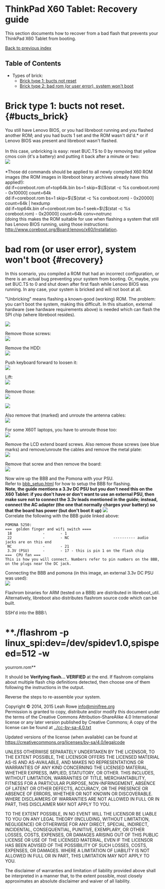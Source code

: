 
ThinkPad X60 Tablet: Recovery guide
===================================

This section documents how to recover from a bad flash that prevents
your ThinkPad X60 Tablet from booting.

[Back to previous index](./)



Table of Contents
-----------------

-   Types of brick:
    -   [Brick type 1: bucts not reset](#bucts_brick)
    -   [Brick type 2: bad rom (or user error), system won't
        boot](#recovery)



Brick type 1: bucts not reset. {#bucts_brick}
==============================

You still have Lenovo BIOS, or you had libreboot running and you flashed
another ROM; and you had bucts 1 set and the ROM wasn't dd'd.* or if
Lenovo BIOS was present and libreboot wasn't flashed.\
\
In this case, unbricking is easy: reset BUC.TS to 0 by removing that
yellow cmos coin (it's a battery) and putting it back after a minute or
two:\
![](../images/x60t_unbrick/0008.JPG)\
\
*Those dd commands should be applied to all newly compiled X60 ROM
images (the ROM images in libreboot binary archives already have this
applied!):\
dd if=coreboot.rom of=top64k.bin bs=1 skip=$\[$(stat -c %s
coreboot.rom) - 0x10000\] count=64k\
dd if=coreboot.rom bs=1 skip=$\[$(stat -c %s coreboot.rom) - 0x20000\]
count=64k | hexdump\
dd if=top64k.bin of=coreboot.rom bs=1 seek=$\[$(stat -c %s
coreboot.rom) - 0x20000\] count=64k conv=notrunc\
(doing this makes the ROM suitable for use when flashing a system that
still has Lenovo BIOS running, using those instructions:
<http://www.coreboot.org/Board:lenovo/x60/Installation>.



bad rom (or user error), system won't boot {#recovery}
===========================================

In this scenario, you compiled a ROM that had an incorrect
configuration, or there is an actual bug preventing your system from
booting. Or, maybe, you set BUC.TS to 0 and shut down after first flash
while Lenovo BIOS was running. In any case, your system is bricked and
will not boot at all.

"Unbricking" means flashing a known-good (working) ROM. The problem:
you can't boot the system, making this difficult. In this situation,
external hardware (see hardware requirements above) is needed which can
flash the SPI chip (where libreboot resides).

![](../images/x60t_unbrick/0000.JPG)

Remove those screws:\
![](../images/x60t_unbrick/0001.JPG)

Remove the HDD:\
![](../images/x60t_unbrick/0002.JPG)

Push keyboard forward to loosen it:\
![](../images/x60t_unbrick/0003.JPG)

Lift:\
![](../images/x60t_unbrick/0004.JPG)

Remove those:\
![](../images/x60t_unbrick/0005.JPG)

![](../images/x60t_unbrick/0006.JPG)

Also remove that (marked) and unroute the antenna cables:\
![](../images/x60t_unbrick/0007.JPG)

For some X60T laptops, you have to unroute those too:\
![](../images/x60t_unbrick/0010.JPG)

Remove the LCD extend board screws. Also remove those screws (see blue
marks) and remove/unroute the cables and remove the metal plate:\
![](../images/x60t_unbrick/0008.JPG)

Remove that screw and then remove the board:\
![](../images/x60t_unbrick/0009.JPG)

Now wire up the BBB and the Pomona with your PSU.\
Refer to [bbb\_setup.html](bbb_setup.html) for how to setup the BBB for
flashing.\
**Note, the guide mentions a 3.3v DC PSU but you don't need this on the
X60 Tablet: if you don't have or don't want to use an external PSU,
then make sure not to connect the 3.3v leads mentioned in the guide;
instead, connect the AC adapter (the one that normally charges your
battery) so that the board has power (but don't boot it up)**
![](../images/x60t_unbrick/0011.JPG)\
Correlate the following with the BBB guide linked above:

    POMONA 5250:
    ===  golden finger and wifi switch ====
     18              -       - 1
     22              -       - NC                    ---------- audio jacks are on this end
     NC              -       - 21
     3.3V (PSU)      -       - 17 - this is pin 1 on the flash chip
    ===  CPU fan ===
    This is how you will connect. Numbers refer to pin numbers on the BBB, on the plugs near the DC jack.

Connecting the BBB and pomona (in this image, an external 3.3v DC PSU
was used):\
![](images/x60/th_bbb_flashing.jpg)

Flashrom binaries for ARM (tested on a BBB) are distributed in
libreboot\_util. Alternatively, libreboot also distributes flashrom
source code which can be built.

SSH'd into the BBB:\
# **./flashrom -p linux\_spi:dev=/dev/spidev1.0,spispeed=512 -w
yourrom.rom**

It should be **Verifying flash\... VERIFIED** at the end. If flashrom
complains about multiple flash chip definitions detected, then choose
one of them following the instructions in the output.

Reverse the steps to re-assemble your system.



Copyright © 2014, 2015 Leah Rowe <info@minifree.org>\
Permission is granted to copy, distribute and/or modify this document
under the terms of the Creative Commons Attribution-ShareAlike 4.0
International license or any later version published by Creative
Commons; A copy of the license can be found at
[../cc-by-sa-4.0.txt](../cc-by-sa-4.0.txt)

Updated versions of the license (when available) can be found at
<https://creativecommons.org/licenses/by-sa/4.0/legalcode>

UNLESS OTHERWISE SEPARATELY UNDERTAKEN BY THE LICENSOR, TO THE EXTENT
POSSIBLE, THE LICENSOR OFFERS THE LICENSED MATERIAL AS-IS AND
AS-AVAILABLE, AND MAKES NO REPRESENTATIONS OR WARRANTIES OF ANY KIND
CONCERNING THE LICENSED MATERIAL, WHETHER EXPRESS, IMPLIED, STATUTORY,
OR OTHER. THIS INCLUDES, WITHOUT LIMITATION, WARRANTIES OF TITLE,
MERCHANTABILITY, FITNESS FOR A PARTICULAR PURPOSE, NON-INFRINGEMENT,
ABSENCE OF LATENT OR OTHER DEFECTS, ACCURACY, OR THE PRESENCE OR ABSENCE
OF ERRORS, WHETHER OR NOT KNOWN OR DISCOVERABLE. WHERE DISCLAIMERS OF
WARRANTIES ARE NOT ALLOWED IN FULL OR IN PART, THIS DISCLAIMER MAY NOT
APPLY TO YOU.

TO THE EXTENT POSSIBLE, IN NO EVENT WILL THE LICENSOR BE LIABLE TO YOU
ON ANY LEGAL THEORY (INCLUDING, WITHOUT LIMITATION, NEGLIGENCE) OR
OTHERWISE FOR ANY DIRECT, SPECIAL, INDIRECT, INCIDENTAL, CONSEQUENTIAL,
PUNITIVE, EXEMPLARY, OR OTHER LOSSES, COSTS, EXPENSES, OR DAMAGES
ARISING OUT OF THIS PUBLIC LICENSE OR USE OF THE LICENSED MATERIAL, EVEN
IF THE LICENSOR HAS BEEN ADVISED OF THE POSSIBILITY OF SUCH LOSSES,
COSTS, EXPENSES, OR DAMAGES. WHERE A LIMITATION OF LIABILITY IS NOT
ALLOWED IN FULL OR IN PART, THIS LIMITATION MAY NOT APPLY TO YOU.

The disclaimer of warranties and limitation of liability provided above
shall be interpreted in a manner that, to the extent possible, most
closely approximates an absolute disclaimer and waiver of all liability.

